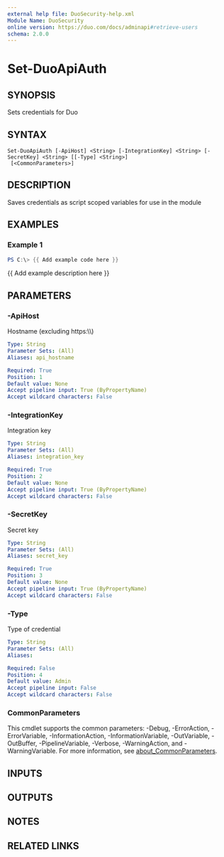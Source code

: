 ```yaml
---
external help file: DuoSecurity-help.xml
Module Name: DuoSecurity
online version: https://duo.com/docs/adminapi#retrieve-users
schema: 2.0.0
---
```


# Set-DuoApiAuth

## SYNOPSIS
Sets credentials for Duo

## SYNTAX

```
Set-DuoApiAuth [-ApiHost] <String> [-IntegrationKey] <String> [-SecretKey] <String> [[-Type] <String>]
 [<CommonParameters>]
```

## DESCRIPTION
Saves credentials as script scoped variables for use in the module

## EXAMPLES

### Example 1
```powershell
PS C:\> {{ Add example code here }}
```

{{ Add example description here }}

## PARAMETERS

### -ApiHost
Hostname (excluding https:\\\\)

```yaml
Type: String
Parameter Sets: (All)
Aliases: api_hostname

Required: True
Position: 1
Default value: None
Accept pipeline input: True (ByPropertyName)
Accept wildcard characters: False
```

### -IntegrationKey
Integration key

```yaml
Type: String
Parameter Sets: (All)
Aliases: integration_key

Required: True
Position: 2
Default value: None
Accept pipeline input: True (ByPropertyName)
Accept wildcard characters: False
```

### -SecretKey
Secret key

```yaml
Type: String
Parameter Sets: (All)
Aliases: secret_key

Required: True
Position: 3
Default value: None
Accept pipeline input: True (ByPropertyName)
Accept wildcard characters: False
```

### -Type
Type of credential

```yaml
Type: String
Parameter Sets: (All)
Aliases:

Required: False
Position: 4
Default value: Admin
Accept pipeline input: False
Accept wildcard characters: False
```

### CommonParameters
This cmdlet supports the common parameters: -Debug, -ErrorAction, -ErrorVariable, -InformationAction, -InformationVariable, -OutVariable, -OutBuffer, -PipelineVariable, -Verbose, -WarningAction, and -WarningVariable. For more information, see [about_CommonParameters](http://go.microsoft.com/fwlink/?LinkID=113216).

## INPUTS

## OUTPUTS

## NOTES

## RELATED LINKS
